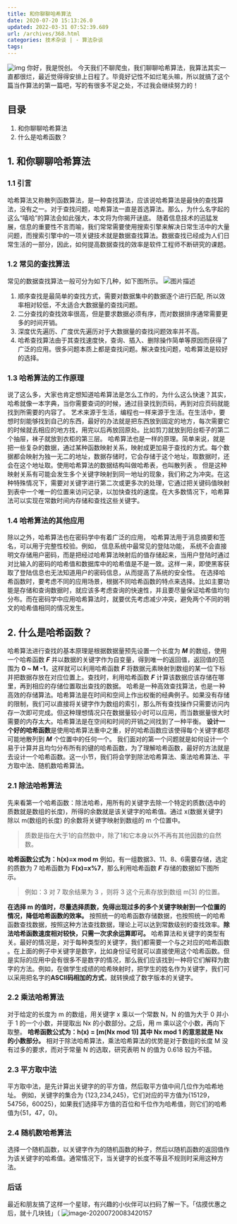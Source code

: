 ```yaml
---
title: 和你聊聊哈希算法
date: 2020-07-20 15:13:26.0
updated: 2022-03-31 07:52:39.689
url: /archives/368.html
categories: 技术杂谈 | - 算法杂谈
tags: 
---
```




![img](https://images-aiyc-1301641396.cos.ap-guangzhou.myqcloud.com/20200720082318.jpg) 你好，我是悦创。 今天我们不聊爬虫，我们聊聊哈希算法，我算法其实一直都很烂，最近觉得得安排上日程了。毕竟好记性不如烂笔头嘛，所以就搞了这个篇当作算法的第一篇吧，写的有很多不足之处，不过我会继续努力的！

## 目录

1.  和你聊聊哈希算法
2.  什么是哈希函数？

## 1\. 和你聊聊哈希算法

### 1.1 引言

哈希算法又称散列函数算法，是一种查找算法，应该说哈希算法是最快的查找算法，没有之一。对于查找问题，哈希算法一直是首选算法。那么，为什么名字起的这么“嘻哈”的算法会如此强大，本文将为你揭开谜底。 随着信息技术的迅猛发展，信息的重要性不言而喻，我们常常需要使用搜索引擎来解决日常生活中的大量问题，而搜索引擎中的一项关键技术就是数据查找算法。数据查找已经成为人们日常生活的一部分，因此，如何提高数据查找的效率是软件工程师不断研究的课题。

### 1.2 常见的查找算法

常见的数据查找算法一般可分为如下几种，如下图所示。 ![图片描述](https://images-aiyc-1301641396.cos.ap-guangzhou.myqcloud.com/20200720082401.png)

1.  顺序查找是最简单的查找方式，需要对数据集中的数据逐个进行匹配, 所以效率相对较低，不太适合大数据量的查找问题。
2.  二分查找的查找效率很高，但是要求数据必须有序，而对数据排序通常需要更多的时间开销。
3.  深度优先遍历、广度优先遍历对于大数据量的查找问题效率并不高。
4.  哈希查找算法由于其查找速度快，查询、插入、删除操作简单等原因而获得了广泛的应用。很多问题本质上都是查找问题。解决查找问题，哈希算法是较好的选择。

### 1.3 哈希算法的工作原理

说了这么多，大家也肯定想知道哈希算法是怎么工作的，为什么这么快速？其实，哈希就像一本字典，当你需要查词的时候，通过目录找到页码，再到对应页码就能找到所需要的内容了。 艺术来源于生活，编程也一样来源于生活。在生活中，要想时刻能够找到自己的东西，最好的办法就是把东西放到固定的地方，每次需要它的时候就去相应的地方找，用完以后再放回原处。比如剪刀就放到阳台柜子的第二个抽屉，袜子就放到衣柜的第三层。 哈希算法也是一样的原理。简单来说，就是把一些复杂的数据，通过某种函数映射关系，映射成更加易于查找的方式。每个数据都会映射为独一无二的地址，数据存储时，它会存储于这个地址，取数据时，还会在这个地址取。使用哈希算法的数据结构叫做哈希表，也叫散列表 。 但是这种映射关系有可能会发生多个关键字映射到同一地址的现象，我们称之为冲突。在这种特殊情况下，需要对关键字进行第二次或更多次的处理，它通过把关键码值映射到表中一个唯一的位置来访问记录，以加快查找的速度。在大多数情况下，哈希算法可以实现在常数时间内存储和查找这些关键字。

### 1.4 哈希算法的其他应用

除以之外，哈希算法也在密码学中有着广泛的应用， 哈希算法用于消息摘要和签名，可以用于完整性校验。例如， 信息系统中最常见的登陆功能， 系统不会直接明文存储用户密码，而是把经过哈希算法映射后的值存储起来，当用户登陆时通过对比输入的密码的哈希值和数据库中的哈希值是不是一致。这样一来，即使黑客获取了登陆信息也无法知道用户的密码信息，从而提高了系统的安全性。 在选择哈希函数时，要考虑不同的应用场景，根据不同哈希函数的特点来选择。比如主要功能是存储和查询数据时，就应该多考虑查询的快速性，并且要尽量保证哈希值均匀分布。而在密码学中应用哈希算法时，就要优先考虑减少冲突，避免两个不同的明文的哈希值相同的情况发生。

## 2\. 什么是哈希函数？

哈希算法进行查找的基本原理是根据数据量预先设置一个长度为 **_M_** 的数组，使用一个哈希函数 **_F_** 并以数据的关键字作为自变量，得到唯一的返回值，返回值的范围为 **0 ~ M -1**，这样就可以利用哈希函数 **_F_** 将数据元素映射到数组的某一位下标并把数据存放在对应位置上。查找时，利用哈希函数 **_F_** 计算该数据应该存储在哪里，再到相应的存储位置取出查找的数据。 哈希是一种高效查找算法，也是一种高效的存储算法。哈希算法是在时间和空间上作出权衡的经典例子。如果没有存储的限制，我们可以直接将关键字作为数组的索引，那么所有查找操作只需要访问内存一次即可完成。但这种理想情况只在数据量较小时可以应用，而当数据量很大时需要的内存太大。哈希算法是在空间和时间的开销之间找到了一种平衡。 **设计一个好的哈希函数**是使用哈希算法重中之重，好的哈希函数应该使得每个关键字都尽可能地散列到 **_M_** 个位置中的任何一个。 我们面对的第一个问题就是如何设计一个易于计算并且均匀分布所有的键的哈希函数，为了理解哈希函数，最好的方法就是去设计一个哈希函数。这一小节，我们将会学到除法哈希算法、乘法哈希算法、平方取中法、随机数哈希算法。

### 2.1 除法哈希算法

先来看第一个哈希函数：除法哈希，用所有的关键字去除一个特定的质数(选中的质数就是数组的长度)，所得的余数就是该关键字的哈希值。通过 x(数据关键字) 除以 m(数组的长度) 的余数将关键字映射到数组的 m 个位置中。

> 质数是指在大于1的自然数中，除了1和它本身以外不再有其他因数的自然数。

**哈希函数公式为：h(x)=x mod m** 例如，有一组数据3、11、8、6需要存储，选定的质数为 7 哈希函数为 **F(x)=x%7**，那么利用哈希函数 **_F_** 存储的数据如下图所示。

> 例如：3 对 7 取余结果为 3 ，则将 3 这个元素存放到数组 m\[3\] 的位置。

**在选择 m 的值时，尽量选择质数，免得出现过多的多个关键字映射到一个位置的情况，降低哈希函数的效率。** 按照统一的哈希函数存储数据，也按照统一的哈希函数查找数据，按照这种方法查找数据，理论上可以达到常数级别的查找效率。**除法哈希函数速度相对较快，只需一次求余运算即可。** 哈希算法和关键字的类型有关。最好的情况是，对于每种类型的关键字，我们都需要一个与之对应的哈希函数 。在上面的例子中关键字是数字，比如身份证号就可以直接使用这个哈希函数。但是实际的应用中会有很多不是数字的情况，那么我们应该找到一种将它们解释为数字的方法。例如，在做学生成绩的哈希映射时，把学生的姓名作为关键字，我们可以采用把名字的**ASCII码相加的方式**，就转换成了数字版本的关键字。

### 2.2 乘法哈希算法

对于给定的长度为 m 的数组，用关键字 x 乘以一个常数 N，N 的值为大于 0 并小于 1 的一个小数，并提取出 Nx 的小数部分。之后，用 m 乘以这个小数，再向下取整。 **哈希函数公式为：h(x) = \[m(Nx mod 1)\] 其中 Nx mod 1 的意思就是 Nx 的小数部分。** 相对于除法哈希算法，乘法哈希算法的优势是对于数组的长度 M 没有过多的要求，而对于常量 N 的选取，研究表明 N 的值为 0.618 较为不错。

### 2.3 平方取中法

平方取中法，是先计算出关键字的的平方值，然后取平方值中间几位作为哈希地址。 例如，关键字的集合为 {123,234,245}，它们对应的平方值为{15129，54756，60025}，如果我们选择平方值的百位和千位作为哈希值，则它们的哈希值为{51，47，0}。

### 2.4 随机数哈希算法

选择一个随机函数，以关键字作为的随机函数的种子，然后以随机函数的返回值作为该关键字的哈希值。通常情况下，当关键字的长度不等且不规则时采用这种方法。

### 后话

最近和朋友搞了这样一个星球，有兴趣的小伙伴可以扫码了解一下。「估摸优惠之后，就十几块钱」（ ![image-20200720083420157](https://images-aiyc-1301641396.cos.ap-guangzhou.myqcloud.com/20200720083423.png)